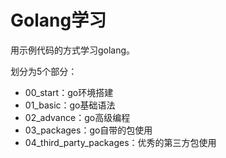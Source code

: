 # Golang学习

用示例代码的方式学习golang。

划分为5个部分：

- 00_start：go环境搭建
- 01_basic：go基础语法
- 02_advance：go高级编程
- 03_packages：go自带的包使用
- 04_third_party_packages：优秀的第三方包使用